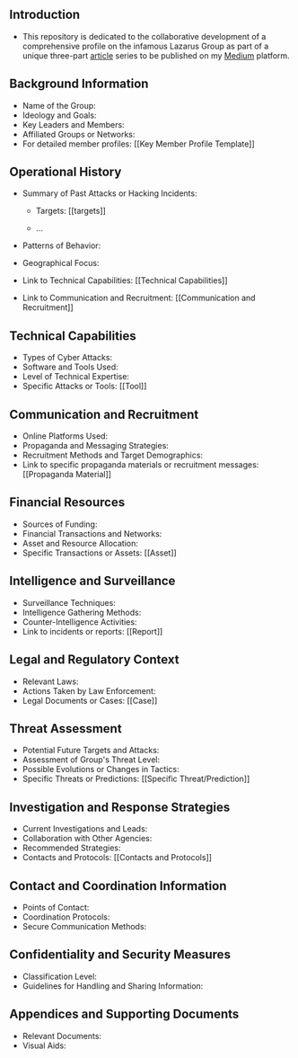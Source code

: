 ## Introduction

- This repository is dedicated to the collaborative development of a comprehensive profile on the infamous Lazarus Group as part of a unique three-part [article](https://medium.com/p/1369a6383758) series to be published on my [Medium](https://medium.com/@ervin.zubic) platform.

## Background Information

- Name of the Group:
- Ideology and Goals:
- Key Leaders and Members:
- Affiliated Groups or Networks:
- For detailed member profiles: [[Key Member Profile Template]]

## Operational History

- Summary of Past Attacks or Hacking Incidents:

  - Targets: [[targets]]

  - ...

- Patterns of Behavior:
- Geographical Focus:
- Link to Technical Capabilities: [[Technical Capabilities]]
- Link to Communication and Recruitment: [[Communication and Recruitment]]

## Technical Capabilities

- Types of Cyber Attacks:
- Software and Tools Used:
- Level of Technical Expertise:
- Specific Attacks or Tools: [[Tool]]

## Communication and Recruitment

- Online Platforms Used:
- Propaganda and Messaging Strategies:
- Recruitment Methods and Target Demographics:
- Link to specific propaganda materials or recruitment messages: [[Propaganda Material]]

## Financial Resources

- Sources of Funding:
- Financial Transactions and Networks:
- Asset and Resource Allocation:
- Specific Transactions or Assets: [[Asset]]

## Intelligence and Surveillance

- Surveillance Techniques:
- Intelligence Gathering Methods:
- Counter-Intelligence Activities:
- Link to incidents or reports: [[Report]]

## Legal and Regulatory Context

- Relevant Laws:
- Actions Taken by Law Enforcement:
- Legal Documents or Cases: [[Case]]

## Threat Assessment

- Potential Future Targets and Attacks:
- Assessment of Group's Threat Level:
- Possible Evolutions or Changes in Tactics:
- Specific Threats or Predictions: [[Specific Threat/Prediction]]

## Investigation and Response Strategies

- Current Investigations and Leads:
- Collaboration with Other Agencies:
- Recommended Strategies:
- Contacts and Protocols: [[Contacts and Protocols]]

## Contact and Coordination Information

- Points of Contact:
- Coordination Protocols:
- Secure Communication Methods:

## Confidentiality and Security Measures

- Classification Level:
- Guidelines for Handling and Sharing Information:

## Appendices and Supporting Documents

- Relevant Documents:
- Visual Aids:
